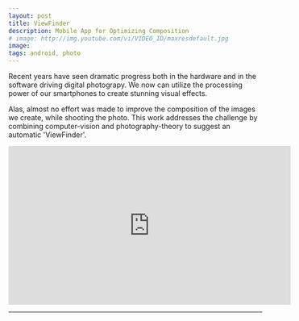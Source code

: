 ```yaml
---
layout: post
title: ViewFinder
description: Mobile App for Optimizing Composition
# image: http://img.youtube.com/vi/VIDEO_ID/maxresdefault.jpg
image: 
tags: android, photo
---
```


<p><a id="viewFinder"></p>

<p>
Recent years have seen dramatic progress both in the hardware and in the software driving digital photograpy. We now can utilize the processing power of our smartphones to create stunning visual effects.
</p>

<p>
Alas, almost no effort was made to improve the composition of the images we create, while shooting the photo. This work addresses the challenge by combining computer-vision and photography-theory to suggest an automatic 'ViewFinder'.
</p>

<iframe width="560" height="315" src="http://www.youtube.com/embed/3hD1TWJqCno" frameborder="0" allowfullscreen></iframe>

<hr />


